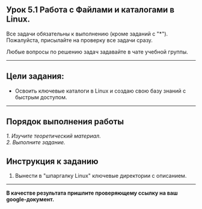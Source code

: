 ## Урок 5.1 Работа с Файлами и каталогами в Linux.

Все задачи обязательны к выполнению (кроме заданий с "\*"). Пожалуйста, присылайте на проверку все задачи сразу.

Любые вопросы по решению задач задавайте в чате учебной группы.

---

## Цели задания:

- Освоить ключевые каталоги в Linux и создаю свою базу знаний с быстрым доступом.

---

## Порядок выполнения работы

_1. Изучите теоретический материал._ <br/>
_2. Выполните задание._ <br/>

## Инструкция к заданию

1. Вынести в "шпаргалку Linux" ключевые директории с описанием.
  
---

**В качестве результата пришлите проверяющему ссылку на ваш google-документ.**
